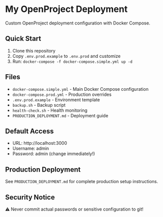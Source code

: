 # My OpenProject Deployment

Custom OpenProject deployment configuration with Docker Compose.

## Quick Start

1. Clone this repository
2. Copy `.env.prod.example` to `.env.prod` and customize
3. Run: `docker-compose -f docker-compose.simple.yml up -d`

## Files

- `docker-compose.simple.yml` - Main Docker Compose configuration
- `docker-compose.prod.yml` - Production overrides
- `.env.prod.example` - Environment template
- `backup.sh` - Backup script
- `health-check.sh` - Health monitoring
- `PRODUCTION_DEPLOYMENT.md` - Deployment guide

## Default Access

- URL: http://localhost:3000
- Username: admin
- Password: admin (change immediately!)

## Production Deployment

See `PRODUCTION_DEPLOYMENT.md` for complete production setup instructions.

## Security Notice

⚠️ Never commit actual passwords or sensitive configuration to git!
